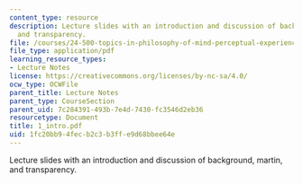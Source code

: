 ```yaml
---
content_type: resource
description: Lecture slides with an introduction and discussion of background, martin,
  and transparency.
file: /courses/24-500-topics-in-philosophy-of-mind-perceptual-experience-spring-2007/1fc20bb94fecb2c3b3ffe9d68bbee64e_1_intro.pdf
file_type: application/pdf
learning_resource_types:
- Lecture Notes
license: https://creativecommons.org/licenses/by-nc-sa/4.0/
ocw_type: OCWFile
parent_title: Lecture Notes
parent_type: CourseSection
parent_uid: 7c284391-493b-7e4d-7430-fc3546d2eb36
resourcetype: Document
title: 1_intro.pdf
uid: 1fc20bb9-4fec-b2c3-b3ff-e9d68bbee64e
---
```

Lecture slides with an introduction and discussion of background, martin, and transparency.